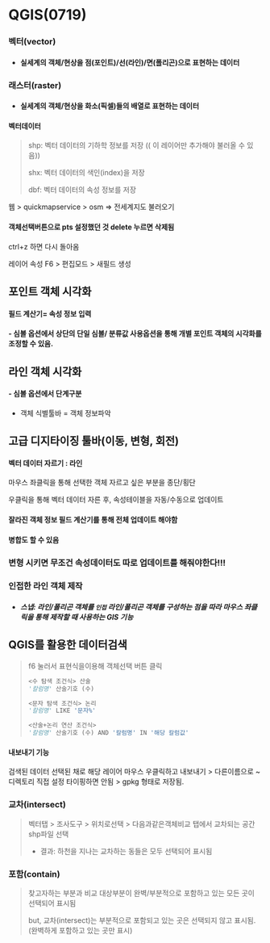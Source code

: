 # QGIS(0719)

### 벡터(vector)

- #### 실세계의 객체/현상을 점(포인트)/선(라인)/면(폴리곤)으로 표현하는 데이터

### 래스터(raster)

- #### 실세계의 객체/현상을 화소(픽셀)들의 배열로 표현하는 데이터



#### 벡터데이터

> shp: 벡터 데이터의 기하학 정보를 저장 (( 이 레이어만 추가해야 불러올 수 있음))
>
> shx: 벡터 데이터의 색인(index)을 저장
>
> dbf: 벡터 데이터의 속성 정보를 저장

웹 > quickmapservice > osm  => 전세계지도 불러오기





#### 객체선택버튼으로  pts 설정했던 것 delete 누르면 삭제됨

ctrl+z 하면 다시 돌아옴

레이어 속성 F6 > 편집모드 >  새필드 생성



## 포인트 객체 시각화

#### 필드 계산기= 속성 정보 입력

#### - 심볼 옵션에서 상단의 단일 심볼/ 분류값 사용옵션을 통해 개별 포인트 객체의 시각화를 조정할 수 있음.



##  라인 객체 시각화

#### - 심볼 옵션에서 단계구분

- 객체 식별툴바 = 객체 정보파악



## 고급 디지타이징 툴바(이동, 변형, 회전)

#### 벡터 데이터 자르기 : 라인

마우스 좌클릭을 통해 선택한 객체 자르고 싶은 부분을 종단/횡단

우클릭을 통해 벡터 데이터 자른 후, 속성테이블을 자동/수동으로 업데이트

#### 잘라진 객체 정보 필드 계산기를 통해 전체 업데이트 해야함

#### 병합도 할 수 있음

### 변형 시키면 무조건 속성데이터도 따로 업데이트를 해줘야한다!!!



###  인접한 라인 객체 제작

- ##### 스냅: 라인/폴리곤 객체를 `인접` 라인/폴리곤 객체를 구성하는 점을 따라 마우스 좌클릭을 통해 제작할 때 사용하는 GIS 기능



## QGIS를 활용한 데이터검색

> f6 눌러서 표현식을이용해 객체선택 버튼 클릭
>
> ```python
> <수 탐색 조건식> 산술
> '칼럼명' 산술기호 (수)
> 
> <문자 탐색 조건식> 논리
> '칼럼명' LIKE '문자%'
> 
> <산술+논리 연산 조건식>
> '칼럼명' 산술기호 (수) AND '칼럼명' IN '해당 칼럼값'
> 
> ```

#### 내보내기 기능

검색된 데이터 선택된 채로 해당 레이어 마우스 우클릭하고 내보내기 > 다른이름으로 ~ 디렉토리 직접 설정 타이핑하면 안됨 > gpkg 형태로 저장됨.



### 교차(intersect)

> 벡터탭 > 조사도구 > 위치로선택 > 다음과같은객체비교 탭에서 교차되는 공간 shp파일 선택
>
> - 결과: 하천을 지나는 교차하는 동들은 모두 선택되어 표시됨



### 포함(contain)

> 찾고자하는 부분과 비교 대상부분이 완벽/부분적으로 포함하고 있는 모든 곳이 선택되어 표시됨
>
> but,  교차(intersect)는 부분적으로 포함되고 있는 곳은 선택되지 않고 표시됨.(완벽하게 포함하고 있는 곳만 표시)

